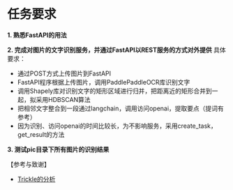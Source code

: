 # 任务要求

**1. 熟悉FastAPI的用法**


**2. 完成对图片的文字识别服务，并通过FastAPI以REST服务的方式对外提供**
具体要求：
- 通过POST方式上传图片到FastAPI
- FastAPI程序根据上传图片，调用PaddlePaddleOCR库识别文字
- 调用Shapely库对识别文字的矩形区域进行归并，把距离近的矩形合并到一起，拟采用HDBSCAN算法
- 把相邻文字整合到一段通过langchain，调用访问openai，提取要点（提词有参考）
- 因为识别、访问openai的时间比较长，为不影响服务，采用create_task，get_result的方法


**3. 测试pic目录下所有图片的识别结果**

【参考与致谢】
 - [Trickle的分析](https://github.com/PromptExpert/Trickle-On-WeChat/)
